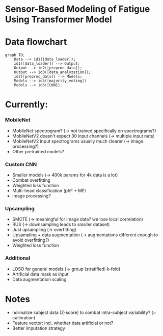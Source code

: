 # Sensor-Based Modeling of Fatigue Using Transformer Model

# Data flowchart
```mermaid
graph TD;
    Data --> id1([data_loader]); 
    id1([data_loader]) --> Output;
    Output --> id2([preproc_data]);
    Output --> id3([data_analyzation]);
    id2([preproc_data]) --> Models;
    Models --> id4([majority_voting])
    Models --> id5([CNN]);   
```

# Currently:
### MobileNet
- MobileNet spectrogram? (-> not trained specifically on spectrograms?)
- MobileNetV2 doesn't expect 30 input channels (-> multiple input nets)
- MobileNetV2 input spectrograms usually much clearer (-> image processing?)
- Other pretrained models?

### Custom CNN
- Smaller models (-> 400k params for 4k data is a lot)
- Combat overfitting
- Weighted loss function
- Multi-head classification (phF + MF)
- image processing?

### Upsampling
- SMOTE (-> meaningful for image data? we lose local correlation)
- RUS (-> downsampling leads to smaller dataset)
- Just upsampling (-> overfitting)
- Upsampling + data augmentation (-> augmentations different enough to avoid overfitting?)
- Weighted loss function

### Additional
- LOSO for general models (-> group (stratified) k-fold)
- Artificial data mask as input
- Data augmentation scaling

# Notes
- normalize subject data (Z-score) to combat intra-subject variability? (~ calibration)
- Feature vector: incl. whether data artificial or not?
- Better imputation strategy
